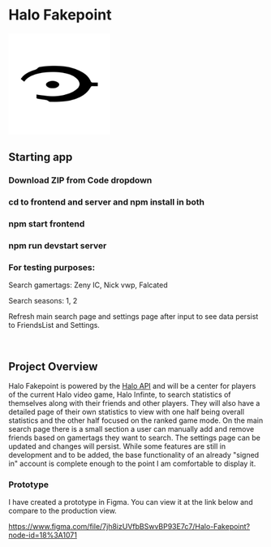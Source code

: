 # Halo Fakepoint

<img src="https://github.com/Necolanch/Halo-Fakepoint/blob/main/frontend/public/halo.svg" alt="Halo logo" width="200" height="200" />

<br>

## Starting app
### Download ZIP from Code dropdown
### cd to frontend and server and npm install in both
### npm start frontend
### npm run devstart server

### For testing purposes:
Search gamertags: Zeny IC, Nick vwp, Falcated

Search seasons: 1, 2

Refresh main search page and settings page after input to see data persist to FriendsList and Settings.

<br>

## Project Overview

Halo Fakepoint is powered by the [Halo API](https://autocode.com/halo/) and will be a center for players of the current Halo video game, Halo Infinte, to search statistics of themselves along with their friends and other players. They will also have a detailed page of their own statistics to view with one half being overall statistics and the other half focused on the ranked game mode. On the main search page there is a small section a user can manually add and remove friends based on gamertags they want to search. The settings page can be updated and changes will persist. While some features are still in development and to be added, the base functionality of an already "signed in" account is complete enough to the point I am comfortable to display it. 

### Prototype

I have created a prototype in Figma. You can view it at the link below and compare to the production view.

https://www.figma.com/file/7jh8izUVfbBSwvBP93E7c7/Halo-Fakepoint?node-id=18%3A1071
